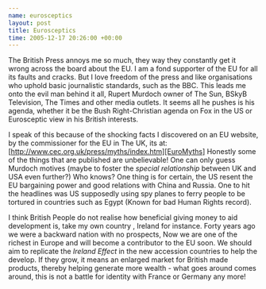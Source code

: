 ```yaml
--- 
name: eurosceptics
layout: post
title: Eurosceptics
time: 2005-12-17 20:26:00 +00:00
---
```

The British Press annoys me so much, they way they constantly get it 
wrong across the board about the EU. I am a fond supporter of the EU 
for all its faults and cracks. But I love freedom of the press and 
like organisations who uphold basic journalistic standards, such as 
the BBC. This leads me onto the evil man behind it all, Rupert Murdoch
owner of The Sun, BSkyB Television, The Times and other media outlets.
It seems all he pushes is his agenda, whether it be the Bush Right-Christian
agenda on Fox in the US or Eurosceptic view in his British interests.

I speak of this because of the shocking facts I discovered on an EU website,
by the commissioner for the EU in The UK, its at: 
[http://www.cec.org.uk/press/myths/index.htm][EuroMyths]
Honestly some of the things that are published are unbelievable! One can only 
guess Murdoch motives (maybe to foster the *special relationship* between 
UK and USA even further?) Who knows? One thing is for certain, the US resent the
EU bargaining power and good relations with China and Russia. One to hit the 
headlines was US supposedly using spy planes to ferry people to be tortured in 
countries such as Egypt (Known for bad Human Rights record).

I think British People do not realise how beneficial giving money to aid 
development is, take my own country , Ireland for instance. Forty years ago 
we were a backward nation with no prospects, Now we are one of the richest in 
Europe and will become a contributor to the EU soon. We should aim to replicate
the *Ireland Effect* in the new accession countries to help the develop. If they 
grow, it means an enlarged market for British made products, thereby helping 
generate more wealth - what goes around comes around, this is not a battle for 
identity with France or Germany any more!

[EuroMyths]: http://www.cec.org.uk/press/myths/index.htm "http://www.cec.org.uk/press/myths/index.htm"